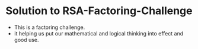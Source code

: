 # Solution to RSA-Factoring-Challenge
- This is a factoring challenge.
- it helping us put our mathematical and logical thinking into effect and good use.